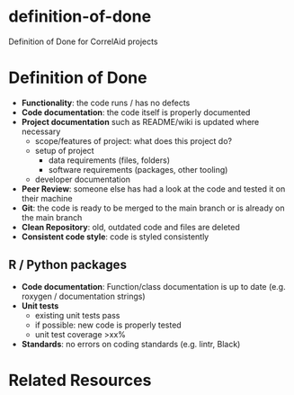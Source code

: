 # definition-of-done
Definition of Done for CorrelAid projects



# Definition of Done

- **Functionality**: the code runs / has no defects
- **Code documentation**: the code itself is properly documented
- **Project documentation** such as README/wiki is updated where necessary
    - scope/features of project: what does this project do?
    - setup of project
        - data requirements (files, folders)
        - software requirements (packages, other tooling)
    - developer documentation
- **Peer Review**: someone else has had a look at the code and tested it on their machine
- **Git**: the code is ready to be merged to the main branch or is already on the main branch
- **Clean Repository**: old, outdated code and files are deleted
- **Consistent code style**: code is styled consistently

## R / Python packages
- **Code documentation**: Function/class documentation is up to date (e.g. roxygen / documentation strings)
- **Unit tests**
    - existing unit tests pass
    - if possible: new code is properly tested 
    - unit test coverage >xx% 
- **Standards**: no errors on coding standards (e.g. lintr, Black)


# Related Resources
